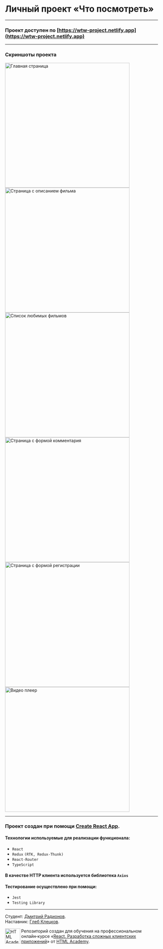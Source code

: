 # Личный проект «Что посмотреть»

---

### Проект доступен по [https://wtw-project.netlify.app](https://wtw-project.netlify.app)

---

### Скриншоты проекта
<img width="410" alt="Главная страница" src="https://user-images.githubusercontent.com/89462502/188873640-980068bc-6654-4a8c-a05f-cbf49071d3ce.jpg"> <img width="410" alt="Страница с описанием фильма" src="https://user-images.githubusercontent.com/89462502/188873643-61aa7bbb-515b-45c8-8a8e-6d34506440fd.jpg"> <img width="410" alt="Список любимых фильмов" src="https://user-images.githubusercontent.com/89462502/188873651-821170e3-c957-4c0f-8ae9-85c64a9f3031.jpg"> <img width="410" alt="Страница с формой комментария" src="https://user-images.githubusercontent.com/89462502/188873652-8f3306cd-667d-4d87-bd3a-33858b737481.jpg"> <img width="410" alt="Страница с формой регистрации" src="https://user-images.githubusercontent.com/89462502/188873656-12c89d2b-cc48-49bf-ad97-19855da6ba6b.jpg"> <img width="410" alt="Видео плеер" src="https://user-images.githubusercontent.com/89462502/188873661-830aa6da-36dc-4acb-81c0-dd2680197537.jpg">

___

### Проект создан при помощи [Create React App](https://create-react-app.dev/).
#### Технологии используемые для реализации функционала:
* `React`
* `Redux` `(RTK, Redux-Thunk)`
* `React-Router`
* `TypeScript`
#### В качестве HTTP клиента используется библиотека `Axios`
#### Тестирование осуществлено при помощи:
* `Jest`
* `Testing Library`

---
Студент: [Дмитрий Радионов](https://up.htmlacademy.ru/nodejs-api/2/user/678357).</br>
Наставник: [Глеб Клецков](https://up.htmlacademy.ru/react/10/user/1487865).

<a href="https://htmlacademy.ru/intensive/react"><img align="left" width="50" height="50" title="HTML Academy" src="https://up.htmlacademy.ru/static/img/intensive/react/logo-for-github.png"></a>

Репозиторий создан для обучения на профессиональном онлайн‑курсе «[React. Разработка сложных клиентских приложений](https://htmlacademy.ru/intensive/react)» от [HTML Academy](https://htmlacademy.ru).
